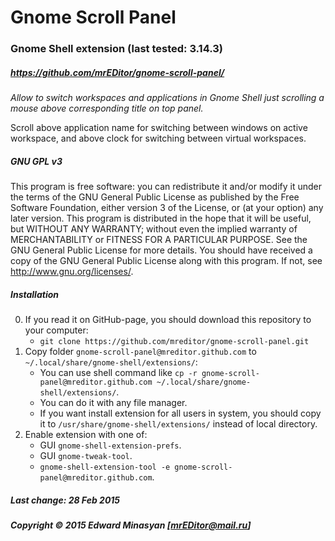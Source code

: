 # Gnome Scroll Panel
### Gnome Shell extension (last tested: 3.14.3)
##### *<https://github.com/mrEDitor/gnome-scroll-panel/>*
*Allow to switch workspaces and applications in Gnome Shell just scrolling a mouse above corresponding title on top panel.*

Scroll above application name for switching between windows on active workspace, and above clock for switching between virtual workspaces.
##### GNU GPL v3
This program is free software: you can redistribute it and/or modify it under the terms of the GNU General Public License as published by the Free Software Foundation, either version 3 of the License, or (at your option) any later version. This program is distributed in the hope that it will be useful, but WITHOUT ANY WARRANTY; without even the implied warranty of MERCHANTABILITY or FITNESS FOR A PARTICULAR PURPOSE. See the GNU General Public License for more details. You should have received a copy of the GNU General Public License along with this program. If not, see <http://www.gnu.org/licenses/>.
##### Installation
0. If you read it on GitHub-page, you should download this repository to your computer:
   * `git clone https://github.com/mreditor/gnome-scroll-panel.git`
1. Copy folder `gnome-scroll-panel@mreditor.github.com` to `~/.local/share/gnome-shell/extensions/`:
   * You can use shell command like `cp -r gnome-scroll-panel@mreditor.github.com ~/.local/share/gnome-shell/extensions/`.
   * You can do it with any file manager.
   * If you want install extension for all users in system, you should copy it to `/usr/share/gnome-shell/extensions/` instead of local directory.
2. Enable extension with one of:
   * GUI `gnome-shell-extension-prefs`.
   * GUI `gnome-tweak-tool`.
   * `gnome-shell-extension-tool -e gnome-scroll-panel@mreditor.github.com`.

##### Last change: 28 Feb 2015
##### Copyright © 2015 Edward Minasyan [<mrEDitor@mail.ru>]
